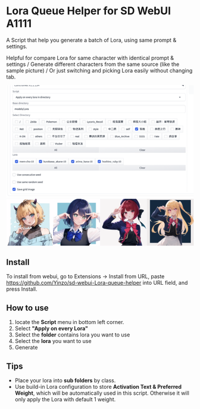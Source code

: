 # Lora Queue Helper for SD WebUI A1111

A Script that help you generate a batch of Lora, using same prompt & settings.

Helpful for compare Lora for same character with identical prompt & settings / Generate different characters from the same source (like the sample picture) / Or just switching and picking Lora easily without changing tab.


![](https://raw.githubusercontent.com/Yinzo/sd-webui-Lora-queue-helper/main/docs/ui.png)
![](https://raw.githubusercontent.com/Yinzo/sd-webui-Lora-queue-helper/main/docs/output_sample.png)

## Install
To install from webui, go to Extensions -> Install from URL, paste https://github.com/Yinzo/sd-webui-Lora-queue-helper into URL field, and press Install.

## How to use
1. locate the **Script** menu in bottom left corner.
2. Select **"Apply on every Lora"**
3. Select the **folder** contains lora you want to use
4. Select the **lora** you want to use
5. Generate

## Tips
+ Place your lora into **sub folders** by class.
+ Use build-in Lora configuration to store **Activation Text & Preferred Weight**, which will be automatically used in this script. Otherwise it will only apply the Lora with default 1 weight.
